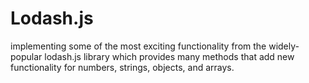 # Lodash.js
implementing some of the most exciting functionality from the widely-popular lodash.js library which provides many methods that add new functionality for numbers, strings, objects, and arrays.
